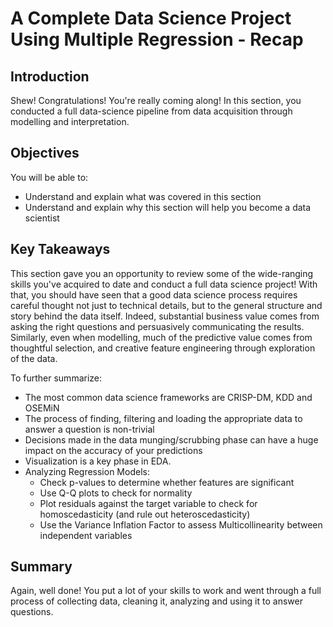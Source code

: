 
# A Complete Data Science Project Using Multiple Regression -  Recap

## Introduction

Shew! Congratulations! You're really coming along! In this section, you conducted a full data-science pipeline from data acquisition through modelling and interpretation.

## Objectives
You will be able to:
* Understand and explain what was covered in this section
* Understand and explain why this section will help you become a data scientist

## Key Takeaways

This section gave you an opportunity to review some of the wide-ranging skills you've acquired to date and conduct a full data science project! With that, you should have seen that a good data science process requires careful thought not just to technical details, but to the general structure and story behind the data itself. Indeed, substantial business value comes from asking the right questions and persuasively communicating the results. Similarly, even when modelling, much of the predictive value comes from thoughtful selection, and creative feature engineering through exploration of the data.

To further summarize:  

* The most common data science frameworks are CRISP-DM, KDD and OSEMiN
* The process of finding, filtering and loading the appropriate data to answer a question is non-trivial
* Decisions made in the data munging/scrubbing phase can have a huge impact on the accuracy of your predictions
* Visualization is a key phase in EDA. 
* Analyzing Regression Models:
    * Check p-values to determine whether features are significant
    * Use Q-Q plots to check for normality
    * Plot residuals against the target variable to check for homoscedasticity (and rule out heteroscedasticity)
    * Use the Variance Inflation Factor to assess Multicollinearity between independent variables 


## Summary

Again, well done! You put a lot of your skills to work and went through a full process of collecting data, cleaning it, analyzing and using it to answer questions.
